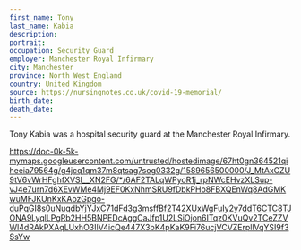 ```yaml
---
first_name: Tony
last_name: Kabia
description: 
portrait: 
occupation: Security Guard
employer: Manchester Royal Infirmary
city: Manchester
province: North West England
country: United Kingdom
source: https://nursingnotes.co.uk/covid-19-memorial/
birth_date: 
death_date: 
---
```


Tony Kabia was a hospital security guard at the Manchester Royal Infirmary.

https://doc-0k-5k-mymaps.googleusercontent.com/untrusted/hostedimage/67ht0gn364521qiheeia79564g/g4jcq1qm37m8qtsag7sog0332g/1589656500000/J_MtAxCZU9tV6vWrHFghfXVSI__XN2FG/*/6AF2TALqWPyoR1j_rpNWcEHvzXLSup-vJ4e7urn7d6XEvWMe4Mj9EF0KxNhmSRU9fDbkPHo8FBXQEnWq8AdGMKwuMFJKUnKxKAozGpgo-duPqGI8s0uNuqdbYjYJxC71dFd3g3msffBf2T42XUxWgFuIy2y7ddT6CTC8TJONA9LyqlLPgRb2HH5BNPEDcAggCaJfp1U2LSiOjon6ITqz0KVuQv2TCeZZVWl4dRAkPXAqLUxhO3IlV4icQe447X3bK4pKaK9Fi76ucjVCVZErpllVqYSI9f3SsYw